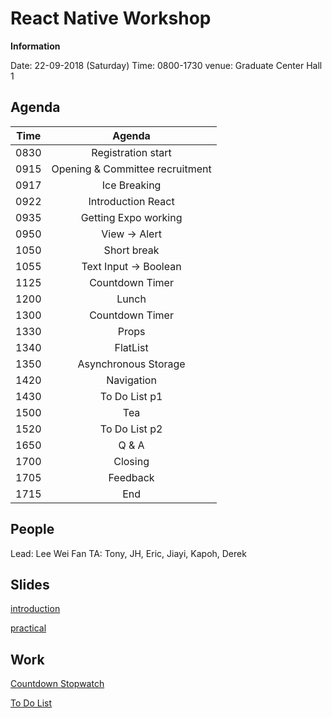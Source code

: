 # React Native Workshop

**Information**

Date: 22-09-2018 (Saturday)
Time: 0800-1730
venue: Graduate Center Hall 1

## Agenda

| Time |             Agenda              |
|:----:|:-------------------------------:|
| 0830 |       Registration start        |
| 0915 | Opening & Committee recruitment |
| 0917 |          Ice Breaking           |
| 0922 |       Introduction React        |
| 0935 |      Getting Expo working       |
| 0950 |          View -> Alert          |
| 1050 |           Short break           |
| 1055 |      Text Input -> Boolean      |
| 1125 |         Countdown Timer         |
| 1200 |              Lunch              |
| 1300 |         Countdown Timer         |
| 1330 |              Props              |
| 1340 |            FlatList             |
| 1350 |      Asynchronous Storage       |
| 1420 |           Navigation            |
| 1430 |          To Do List p1          |
| 1500 |               Tea               |
| 1520 |          To Do List p2          |
| 1650 |              Q & A              |
| 1700 |             Closing             |
| 1705 |            Feedback             |
| 1715 |               End               |

## People 

Lead: Lee Wei Fan
TA: Tony, JH, Eric, Jiayi, Kapoh, Derek

## Slides 

[introduction](https://raw.githubusercontent.com/sunwaytechclub/2018-ReactNativeWorkshop/master/RNW-intro.pdf)

[practical](https://raw.githubusercontent.com/sunwaytechclub/2018-ReactNativeWorkshop/master/RNW-practical.pdf)

## Work

[Countdown Stopwatch]()

[To Do List]()
